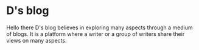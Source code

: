# D's blog
Hello there D's blog believes in exploring many aspects through a medium of blogs. It is a platform where a writer or a group of writers share their views on many aspects.
